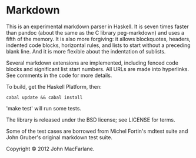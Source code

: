 Markdown
========

This is an experimental markdown parser in Haskell.  It is seven times faster
than pandoc (about the same as the C library peg-markdown) and uses a fifth of
the memory.  It is also more forgiving:  it allows blockquotes, headers,
indented code blocks, horizontal rules, and lists to start without a preceding
blank line.  And it is more flexible about the indentation of sublists.

Several markdown extensions are implemented, including fenced code blocks and
significant list start numbers.  All URLs are made into hyperlinks.
See comments in the code for more details.

To build, get the Haskell Platform, then:

    cabal update && cabal install

'make test' will run some tests.

The library is released under the BSD license; see LICENSE for terms.

Some of the test cases are borrowed from Michel Fortin's mdtest suite
and John Gruber's original markdown test suite.

Copyright &copy; 2012 John MacFarlane.

